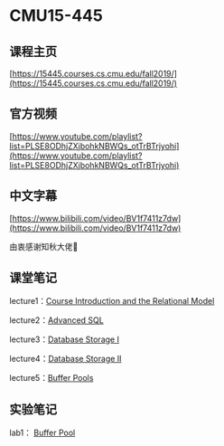 # CMU15-445

## 课程主页

[https://15445.courses.cs.cmu.edu/fall2019/](https://15445.courses.cs.cmu.edu/fall2019/)

## 官方视频

[https://www.youtube.com/playlist?list=PLSE8ODhjZXjbohkNBWQs_otTrBTrjyohi](https://www.youtube.com/playlist?list=PLSE8ODhjZXjbohkNBWQs_otTrBTrjyohi)

## 中文字幕

[https://www.bilibili.com/video/BV1f7411z7dw](https://www.bilibili.com/video/BV1f7411z7dw)

由衷感谢知秋大佬🙇‍

## 课堂笔记

lecture1：[Course Introduction and the Relational Model](/notes/数据库/15445/01)

lecture2：[Advanced SQL](/notes/数据库/15445/02)

lecture3：[Database Storage I](/notes/数据库/15445/03)

lecture4：[Database Storage II](/notes/数据库/15445/04)

lecture5：[Buffer Pools](/notes/数据库/15445/05)

## 实验笔记

lab1： [Buffer Pool](/notes/数据库/15445/lab1)